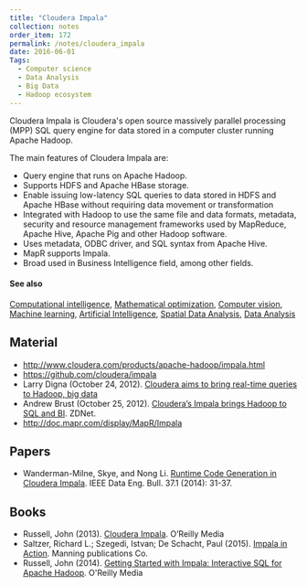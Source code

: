 ```yaml
---
title: "Cloudera Impala"
collection: notes
order_item: 172
permalink: /notes/cloudera_impala
date: 2016-06-01
Tags:
  - Computer science
  - Data Analysis
  - Big Data
  - Hadoop ecosystem
---
```


Cloudera Impala is Cloudera's open source massively parallel processing (MPP) SQL query engine for data stored in a computer cluster running Apache Hadoop. 

The main features of Cloudera Impala are:
* Query engine that runs on Apache Hadoop.
* Supports HDFS and Apache HBase storage.
* Enable issuing low-latency SQL queries to data stored in HDFS and Apache HBase without requiring data movement or transformation
* Integrated with Hadoop to use the same file and data formats, metadata, security and resource management frameworks used by MapReduce, Apache Hive, Apache Pig and other Hadoop software.
* Uses metadata, ODBC driver, and SQL syntax from Apache Hive.
* MapR supports Impala.
* Broad used in Business Intelligence field, among other fields.


#### See also
[Computational intelligence](/notes/computational_intelligence), [Mathematical optimization](/notes/mathematical_optimization), [Computer vision](/notes/computer_vision), [Machine learning](/notes/machine_learning), [Artificial Intelligence](/notes/artificial_intelligence), [Spatial Data Analysis](/notes/spatial_data_analysis), [Data Analysis](/notes/data_analysis)


## Material
* http://www.cloudera.com/products/apache-hadoop/impala.html
* https://github.com/cloudera/impala
* Larry Digna (October 24, 2012). [Cloudera aims to bring real-time queries to Hadoop, big data](http://www.zdnet.com/article/cloudera-aims-to-bring-real-time-queries-to-hadoop-big-data/)
* Andrew Brust (October 25, 2012). [Cloudera’s Impala brings Hadoop to SQL and BI](http://blog.cloudera.com/blog/2013/05/cloudera-impala-1-0-its-here-its-real-its-already-the-standard-for-sql-on-hadoop/). ZDNet.
* http://doc.mapr.com/display/MapR/Impala


## Papers
* Wanderman-Milne, Skye, and Nong Li. [Runtime Code Generation in Cloudera Impala](ftp://131.107.65.22/pub/debull/A14mar/p31.pdf). IEEE Data Eng. Bull. 37.1 (2014): 31-37.


## Books
* Russell, John (2013). [Cloudera Impala](https://www.goodreads.com/book/show/18739825-cloudera-impala). O’Reilly Media
* Saltzer, Richard L.; Szegedi, Istvan;  De Schacht, Paul (2015). [Impala in Action](https://www.goodreads.com/book/show/24779704-impala-in-action). Manning publications Co.
* Russell, John (2014). [Getting Started with Impala: Interactive SQL for Apache Hadoop](https://www.goodreads.com/book/show/23113752-getting-started-with-impala). O'Reilly Media



